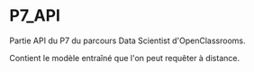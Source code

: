 # P7_API
Partie API du P7 du parcours Data Scientist d'OpenClassrooms.

Contient le modèle entraîné que l'on peut requêter à distance.
